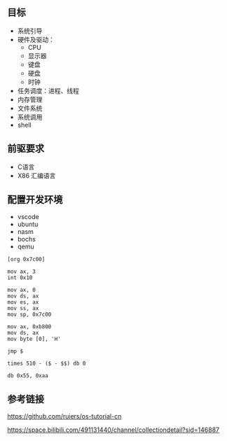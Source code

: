 ## 目标

- 系统引导
- 硬件及驱动：
  - CPU
  - 显示器
  - 键盘
  - 硬盘
  - 时钟
- 任务调度：进程、线程
- 内存管理
- 文件系统
- 系统调用
- shell

## 前驱要求

- C语言
- X86 汇编语言

## 配置开发环境

- vscode
- ubuntu
- nasm
- bochs
- qemu

```
[org 0x7c00]

mov ax, 3
int 0x10

mov ax, 0
mov ds, ax
mov es, ax
mov ss, ax
mov sp, 0x7c00

mov ax, 0xb800
mov ds, ax
mov byte [0], 'H'

jmp $

times 510 - ($ - $$) db 0

db 0x55, 0xaa
```

## 参考链接

https://github.com/ruiers/os-tutorial-cn

https://space.bilibili.com/491131440/channel/collectiondetail?sid=146887
